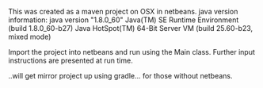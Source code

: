 This was created as a maven project on OSX in netbeans.
java version information:
    java version "1.8.0_60"
    Java(TM) SE Runtime Environment (build 1.8.0_60-b27)
    Java HotSpot(TM) 64-Bit Server VM (build 25.60-b23, mixed mode)

Import the project into netbeans and run using the Main class. Further input instructions are presented at run time.

..will get mirror project up using gradle... for those without netbeans. 
